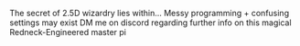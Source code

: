 The secret of 2.5D wizardry lies within...
Messy programming + confusing settings may exist
DM me on discord regarding further info on this magical Redneck-Engineered master pi
